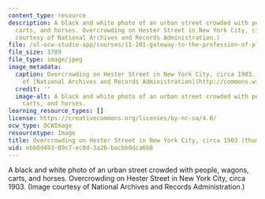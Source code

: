 ```yaml
---
content_type: resource
description: A black and white photo of an urban street crowded with people, wagons,
  carts, and horses. Overcrowding on Hester Street in New York City, circa 1903. (Image
  courtesy of National Archives and Records Administration.)
file: /ol-ocw-studio-app/courses/11-201-gateway-to-the-profession-of-planning-fall-2010/ebb8d49389c7ec0d3a26bacbb9dca6b8_11-201f10-th.jpg
file_size: 3789
file_type: image/jpeg
image_metadata:
  caption: Overcrowding on Hester Street in New York City, circa 1903. (Image courtesy
    of [National Archives and Records Administration](http://commons.wikimedia.org/wiki/File:NewYorkCityHesterStreet1903.jpg).)
  credit: ''
  image-alt: A black and white photo of an urban street crowded with people, wagons,
    carts, and horses.
learning_resource_types: []
license: https://creativecommons.org/licenses/by-nc-sa/4.0/
ocw_type: OCWImage
resourcetype: Image
title: Overcrowding on Hester Street in New York City, circa 1903 (thumbnail)
uid: ebb8d493-89c7-ec0d-3a26-bacbb9dca6b8
---
```

A black and white photo of an urban street crowded with people, wagons, carts, and horses. Overcrowding on Hester Street in New York City, circa 1903. (Image courtesy of National Archives and Records Administration.)